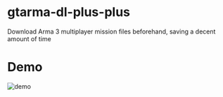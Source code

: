 # gtarma-dl-plus-plus
Download Arma 3 multiplayer mission files beforehand, saving a decent amount of time

# Demo
![demo](https://raw.githubusercontent.com/sequoiia/gtarma-dl-plus-plus/master/example.gif)
